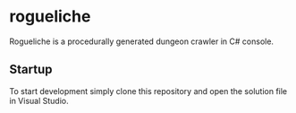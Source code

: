 # rogueliche
Rogueliche is a procedurally generated dungeon crawler in C# console.

## Startup

To start development simply clone this repository and open the solution file in Visual Studio.
